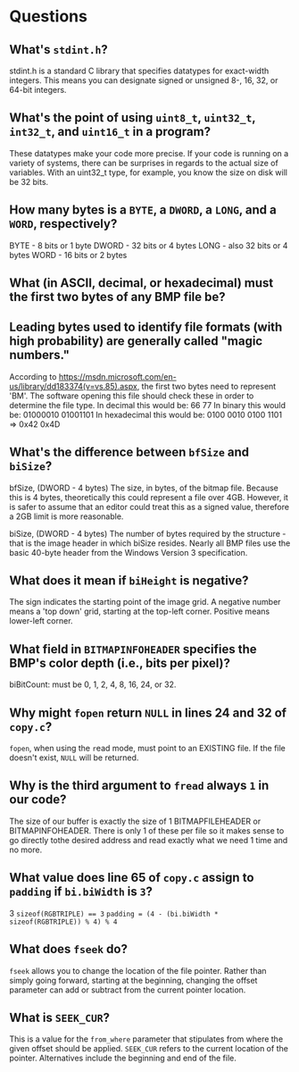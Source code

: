 # Questions

## What's `stdint.h`?

stdint.h is a standard C library that specifies datatypes for exact-width integers.
This means you can designate signed or unsigned 8-, 16, 32, or 64-bit integers.

## What's the point of using `uint8_t`, `uint32_t`, `int32_t`, and `uint16_t` in a program?

These datatypes make your code more precise. If your code is running on a variety of systems,
there can be surprises in regards to the actual size of variables. With an uint32_t type,
for example, you know the size on disk will be 32 bits.

## How many bytes is a `BYTE`, a `DWORD`, a `LONG`, and a `WORD`, respectively?

BYTE - 8 bits or 1 byte
DWORD - 32 bits or 4 bytes
LONG - also 32 bits or 4 bytes
WORD - 16 bits or 2 bytes

## What (in ASCII, decimal, or hexadecimal) must the first two bytes of any BMP file be?
## Leading bytes used to identify file formats (with high probability) are generally called "magic numbers."

According to https://msdn.microsoft.com/en-us/library/dd183374(v=vs.85).aspx,
the first two bytes need to represent 'BM'.
The software opening this file should check these in order to determine the file type.
In decimal this would be: 66 77
In binary this would be: 01000010 01001101
In hexadecimal this would be: 0100 0010 0100 1101 => 0x42 0x4D

## What's the difference between `bfSize` and `biSize`?

bfSize, (DWORD - 4 bytes) The size, in bytes, of the bitmap file.
Because this is 4 bytes, theoretically this could represent a file over 4GB.
However, it is safer to assume that an editor could treat this as a signed value,
therefore a 2GB limit is more reasonable.

biSize, (DWORD - 4 bytes) The number of bytes required by the structure - that is the image header
in which biSize resides.
Nearly all BMP files use the basic 40-byte header from the Windows Version 3 specification.


## What does it mean if `biHeight` is negative?

The sign indicates the starting point of the image grid.
A negative number means a 'top down' grid, starting at the top-left corner.
Positive means lower-left corner.

## What field in `BITMAPINFOHEADER` specifies the BMP's color depth (i.e., bits per pixel)?

biBitCount: must be 0, 1, 2, 4, 8, 16, 24, or 32.

## Why might `fopen` return `NULL` in lines 24 and 32 of `copy.c`?

`fopen`, when using the `r`ead mode, must point to an EXISTING file.
If the file doesn't exist, `NULL` will be returned.

## Why is the third argument to `fread` always `1` in our code?

The size of our buffer is exactly the size of 1 BITMAPFILEHEADER or BITMAPINFOHEADER.
There is only 1 of these per file so it makes sense to go directly tothe desired address
and read exactly what we need 1 time and no more.

## What value does line 65 of `copy.c` assign to `padding` if `bi.biWidth` is `3`?

3
`sizeof(RGBTRIPLE) == 3`
`padding = (4 - (bi.biWidth * sizeof(RGBTRIPLE)) % 4) % 4`


## What does `fseek` do?

`fseek` allows you to change the location of the file pointer.
Rather than simply going forward, starting at the beginning, changing the offset parameter
can add or subtract from the current pointer location.

## What is `SEEK_CUR`?

This is a value for the `from_where` parameter that stipulates from where the given offset
should be applied. `SEEK_CUR` refers to the current location of the pointer.
Alternatives include the beginning and end of the file.